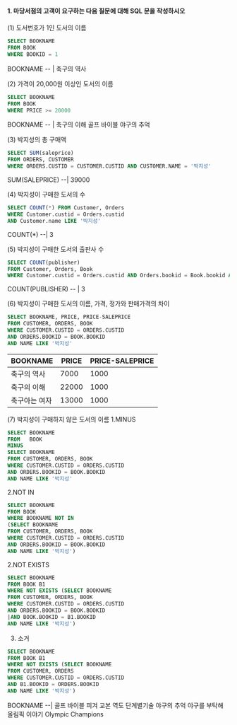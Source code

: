 #### 1. 마당서점의 고객이 요구하는 다음 질문에 대해 SQL 문을 작성하시오
(1) 도서번호가 1인 도서의 이름
```sql
SELECT BOOKNAME
FROM BOOK
WHERE BOOKID = 1
```
BOOKNAME
-- |
축구의 역사

(2) 가격이 20,000원 이상인 도서의 이름
```sql
SELECT BOOKNAME
FROM BOOK
WHERE PRICE >= 20000
```
BOOKNAME
-- |
축구의 이해
골프 바이블
야구의 추억

(3) 박지성의 총 구매액
```sql
SELECT SUM(saleprice)
FROM ORDERS, CUSTOMER
WHERE ORDERS.CUSTID = CUSTOMER.CUSTID AND CUSTOMER.NAME = '박지성'
```
SUM(SALEPRICE)
--|
39000

(4) 박지성이 구매한 도서의 수
```sql
SELECT COUNT(*) FROM Customer, Orders
WHERE Customer.custid = Orders.custid
AND Customer.name LIKE '박지성'
```
COUNT(\*)
--|
3

(5) 박지성이 구매한 도서의 출판사 수
```sql
SELECT COUNT(publisher)
FROM Customer, Orders, Book
WHERE Customer.custid = Orders.custid AND Orders.bookid = Book.bookid AND Customer.name LIKE '박지성'
```
COUNT(PUBLISHER)
-- |
3

(6) 박지성이 구매한 도서의 이름, 가격, 정가와 판매가격의 차이
```sql
SELECT BOOKNAME, PRICE, PRICE-SALEPRICE
FROM CUSTOMER, ORDERS, BOOK
WHERE CUSTOMER.CUSTID = ORDERS.CUSTID
AND ORDERS.BOOKID = BOOK.BOOKID
AND NAME LIKE '박지성'
```
BOOKNAME | PRICE|PRICE-SALEPRICE
--|--|--
축구의 역사	|7000	|1000
축구의 이해	|22000	|1000
축구아는 여자	|13000	|1000

(7) 박지성이 구매하지 않은 도서의 이름
1.MINUS
```sql
SELECT BOOKNAME
FROM   BOOK
MINUS
SELECT BOOKNAME
FROM CUSTOMER, ORDERS, BOOK
WHERE CUSTOMER.CUSTID = ORDERS.CUSTID
AND ORDERS.BOOKID = BOOK.BOOKID
AND NAME LIKE '박지성'
```
2.NOT IN
```sql
SELECT BOOKNAME
FROM BOOK
WHERE BOOKNAME NOT IN
(SELECT BOOKNAME
FROM CUSTOMER, ORDERS, BOOK
WHERE CUSTOMER.CUSTID = ORDERS.CUSTID
AND ORDERS.BOOKID = BOOK.BOOKID
AND NAME LIKE '박지성')
```
2.NOT EXISTS
```sql
SELECT BOOKNAME
FROM BOOK B1
WHERE NOT EXISTS (SELECT BOOKNAME
FROM CUSTOMER, ORDERS, BOOK
WHERE CUSTOMER.CUSTID = ORDERS.CUSTID
AND ORDERS.BOOKID = BOOK.BOOKID
|AND BOOK.BOOKID = B1.BOOKID
AND NAME LIKE '박지성')
```
3. 소거
```sql
SELECT BOOKNAME
FROM BOOK B1
WHERE NOT EXISTS (SELECT BOOKNAME
FROM CUSTOMER, ORDERS
WHERE CUSTOMER.CUSTID = ORDERS.CUSTID
AND B1.BOOKID = ORDERS.BOOKID
AND NAME LIKE '박지성')
```
BOOKNAME
--|
골프 바이블
피겨 교본
역도 단계별기술
야구의 추억
야구를 부탁해
올림픽 이야기
Olympic Champions

